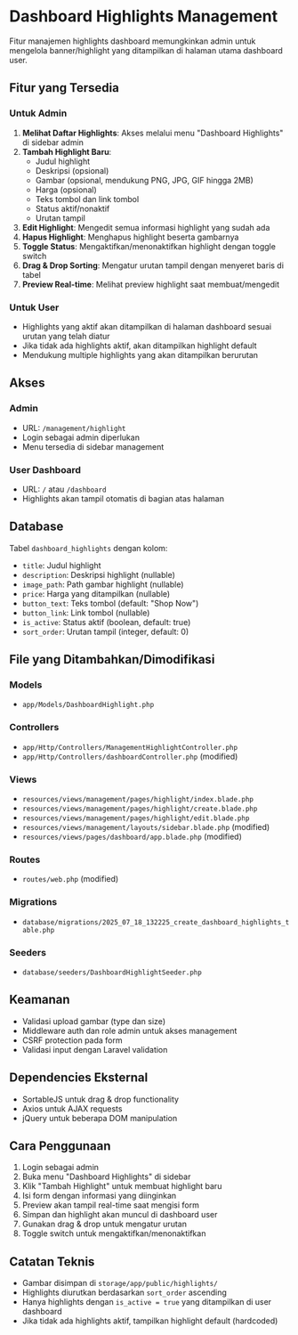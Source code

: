 # Dashboard Highlights Management

Fitur manajemen highlights dashboard memungkinkan admin untuk mengelola banner/highlight yang ditampilkan di halaman utama dashboard user.

## Fitur yang Tersedia

### Untuk Admin
1. **Melihat Daftar Highlights**: Akses melalui menu "Dashboard Highlights" di sidebar admin
2. **Tambah Highlight Baru**: 
   - Judul highlight
   - Deskripsi (opsional)
   - Gambar (opsional, mendukung PNG, JPG, GIF hingga 2MB)
   - Harga (opsional)
   - Teks tombol dan link tombol
   - Status aktif/nonaktif
   - Urutan tampil
3. **Edit Highlight**: Mengedit semua informasi highlight yang sudah ada
4. **Hapus Highlight**: Menghapus highlight beserta gambarnya
5. **Toggle Status**: Mengaktifkan/menonaktifkan highlight dengan toggle switch
6. **Drag & Drop Sorting**: Mengatur urutan tampil dengan menyeret baris di tabel
7. **Preview Real-time**: Melihat preview highlight saat membuat/mengedit

### Untuk User
- Highlights yang aktif akan ditampilkan di halaman dashboard sesuai urutan yang telah diatur
- Jika tidak ada highlights aktif, akan ditampilkan highlight default
- Mendukung multiple highlights yang akan ditampilkan berurutan

## Akses

### Admin
- URL: `/management/highlight`
- Login sebagai admin diperlukan
- Menu tersedia di sidebar management

### User Dashboard  
- URL: `/` atau `/dashboard`
- Highlights akan tampil otomatis di bagian atas halaman

## Database

Tabel `dashboard_highlights` dengan kolom:
- `title`: Judul highlight
- `description`: Deskripsi highlight (nullable)
- `image_path`: Path gambar highlight (nullable)
- `price`: Harga yang ditampilkan (nullable)
- `button_text`: Teks tombol (default: "Shop Now")
- `button_link`: Link tombol (nullable)
- `is_active`: Status aktif (boolean, default: true)
- `sort_order`: Urutan tampil (integer, default: 0)

## File yang Ditambahkan/Dimodifikasi

### Models
- `app/Models/DashboardHighlight.php`

### Controllers
- `app/Http/Controllers/ManagementHighlightController.php`
- `app/Http/Controllers/dashboardController.php` (modified)

### Views
- `resources/views/management/pages/highlight/index.blade.php`
- `resources/views/management/pages/highlight/create.blade.php`
- `resources/views/management/pages/highlight/edit.blade.php`
- `resources/views/management/layouts/sidebar.blade.php` (modified)
- `resources/views/pages/dashboard/app.blade.php` (modified)

### Routes
- `routes/web.php` (modified)

### Migrations
- `database/migrations/2025_07_18_132225_create_dashboard_highlights_table.php`

### Seeders
- `database/seeders/DashboardHighlightSeeder.php`

## Keamanan

- Validasi upload gambar (type dan size)
- Middleware auth dan role admin untuk akses management
- CSRF protection pada form
- Validasi input dengan Laravel validation

## Dependencies Eksternal

- SortableJS untuk drag & drop functionality
- Axios untuk AJAX requests
- jQuery untuk beberapa DOM manipulation

## Cara Penggunaan

1. Login sebagai admin
2. Buka menu "Dashboard Highlights" di sidebar
3. Klik "Tambah Highlight" untuk membuat highlight baru
4. Isi form dengan informasi yang diinginkan
5. Preview akan tampil real-time saat mengisi form
6. Simpan dan highlight akan muncul di dashboard user
7. Gunakan drag & drop untuk mengatur urutan
8. Toggle switch untuk mengaktifkan/menonaktifkan

## Catatan Teknis

- Gambar disimpan di `storage/app/public/highlights/`
- Highlights diurutkan berdasarkan `sort_order` ascending
- Hanya highlights dengan `is_active = true` yang ditampilkan di user dashboard
- Jika tidak ada highlights aktif, tampilkan highlight default (hardcoded)
